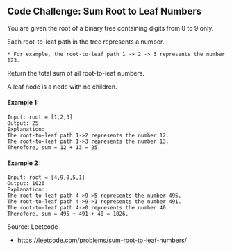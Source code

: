 ## Code Challenge: Sum Root to Leaf Numbers

You are given the root of a binary tree containing digits from 0 to 9 only.

Each root-to-leaf path in the tree represents a number.

    * For example, the root-to-leaf path 1 -> 2 -> 3 represents the number 123.

Return the total sum of all root-to-leaf numbers.

A leaf node is a node with no children.

#### Example 1:
```
Input: root = [1,2,3]
Output: 25
Explanation:
The root-to-leaf path 1->2 represents the number 12.
The root-to-leaf path 1->3 represents the number 13.
Therefore, sum = 12 + 13 = 25.
```

#### Example 2:
```
Input: root = [4,9,0,5,1]
Output: 1026
Explanation:
The root-to-leaf path 4->9->5 represents the number 495.
The root-to-leaf path 4->9->1 represents the number 491.
The root-to-leaf path 4->0 represents the number 40.
Therefore, sum = 495 + 491 + 40 = 1026.
```

Source: Leetcode
* https://leetcode.com/problems/sum-root-to-leaf-numbers/
